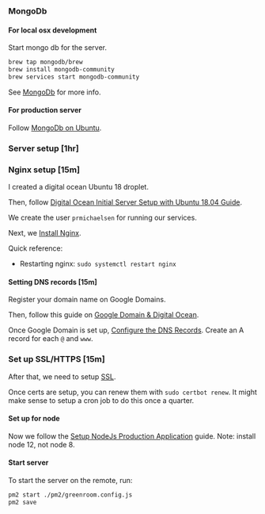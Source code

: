 ### MongoDb

#### For local osx development
Start mongo db for the server.
```sh
brew tap mongodb/brew
brew install mongodb-community
brew services start mongodb-community
```

See [MongoDb] for more info.

#### For production server
Follow [MongoDb on Ubuntu].

### Server setup [1hr]

### Nginx setup [15m]
I created a digital ocean Ubuntu 18 droplet.

Then, follow [Digital Ocean Initial Server Setup with Ubuntu 18.04 Guide].

We create the user `prmichaelsen` for running our services.

Next, we [Install Nginx]. 

Quick reference:
* Restarting nginx: `sudo systemctl restart nginx`

#### Setting DNS records [15m]
Register your domain name on Google Domains.

Then, follow this guide on [Google Domain & Digital Ocean].

Once Google Domain is set up, [Configure the DNS Records]. Create an A record for each `@` and `www`.

### Set up SSL/HTTPS [15m]
After that, we need to setup [SSL].

Once certs are setup, you can renew them with `sudo certbot renew`. It might make sense to setup a cron job to do this once a quarter.

#### Set up for node
Now we follow the [Setup NodeJs Production Application] guide. Note: install node 12, not node 8.

#### Start server
To start the server on the remote, run:
```sh
pm2 start ./pm2/greenroom.config.js
pm2 save
```

[Configure the DNS Records]: https://www.digitalocean.com/docs/networking/dns/how-to/manage-records/
[Google Domain & Digital Ocean]: https://www.digitalocean.com/community/tutorials/how-to-point-to-digitalocean-nameservers-from-common-domain-registrars
[SSL]: https://www.digitalocean.com/community/tutorials/how-to-secure-nginx-with-let-s-encrypt-on-ubuntu-18-04
[Install Nginx]: https://www.digitalocean.com/community/tutorials/how-to-install-nginx-on-ubuntu-18-04
[Digital Ocean Initial Server Setup with Ubuntu 18.04 Guide]: https://www.digitalocean.com/community/tutorials/initial-server-setup-with-ubuntu-18-04
[Setup NodeJs Production Application]: https://www.digitalocean.com/community/tutorials/how-to-set-up-a-node-js-application-for-production-on-ubuntu-18-04
[MongoDb]: https://docs.mongodb.com/manual/tutorial/install-mongodb-on-os-x/
[MongoDb on Ubuntu]: https://www.digitalocean.com/community/tutorials/how-to-install-mongodb-on-ubuntu-18-04